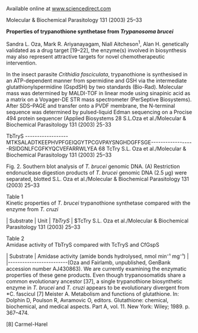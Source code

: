 
Available online at www.sciencedirect.com

Molecular & Biochemical Parasitology 131 (2003) 25–33

**Properties of trypanothione synthetase from *Trypanosoma brucei***

Sandra L. Oza, Mark R. Ariyanayagam, Niall Aitcheson$^{1}$, Alan H.
genetically validated as a drug target [19–22], the enzyme(s) involved in biosynthesis may also represent attractive targets for novel chemotherapeutic intervention.

In the insect parasite *Crithidia fasciculata*, trypanothione is synthesised in an ATP-dependent manner from spermidine and GSH via the intermediate glutathionylspermidine (GspdSH) by two
standards (Bio-Rad). Molecular mass was determined by MALDI-TOF in linear mode using sinapinic acid as a matrix on a Voyager-DE STR mass spectrometer (PerSeptive Biosystems). After SDS–PAGE and transfer onto a PVDF membrane, the N-terminal sequence was determined by pulsed-liquid Edman sequencing on a Procise 494 protein sequencer (Applied Biosystems
28 S.L.Oza et al./Molecular & Biochemical Parasitology 131 (2003) 25-33

TbTryS ------------------MTKSALADTKEEPHVPFGEIQGYTPCGVPAYSNGHDGFFSGE------------------RSIDGNLFCGFKYQCVEFARRWLYEA 68
TcTry
S.L. Oza et al./Molecular & Biochemical Parasitology 131 (2003) 25–33

Fig. 2. Southern blot analysis of *T. brucei* genomic DNA. (A) Restriction endonuclease digestion products of *T. brucei* genomic DNA (2.5 μg) were separated, blotted
S.L. Oza et al./Molecular & Biochemical Parasitology 131 (2003) 25–33

Table 1  
Kinetic properties of *T. brucei* trypanothione synthetase compared with the enzyme from *T. cruzi*

| Substrate                          | Unit | $TbTryS$     | $TcTry
S.L. Oza et al./Molecular & Biochemical Parasitology 131 (2003) 25–33

Table 2  
Amidase activity of TbTryS compared with TcTryS and CfGspS  

| Substrate               | Amidase activity (amide bonds hydrolysed, nmol min⁻¹ mg⁻¹) |
|-------------------------(Oza and Fairlamb, unpublished, GenBank accession number AJ430863). We are currently examining the enzymatic properties of these gene products. Even though trypanosomatids share a common evolutionary ancestor [37], a single trypanothione biosynthetic enzyme in *T. brucei* and *T. cruzi* appears to be evolutionary divergent from *C. fascicul
[7] Meister A. Metabolism and functions of glutathione. In: Dolphin D, Poulson R, Avramovic O, editors. Glutathione: chemical, biochemical, and medical aspects. Part A, vol. 11. New York: Wiley; 1989. p. 367–474.

[8] Carmel-Harel